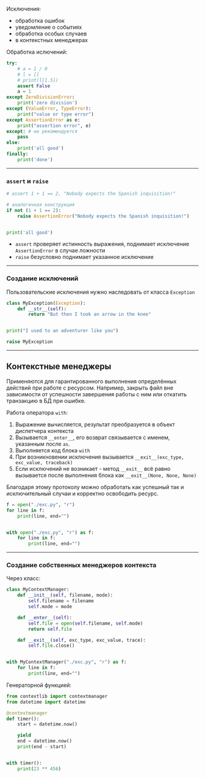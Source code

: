 Исключения:
* обработка ошибок
* уведомление о событиях
* обработка особых случаев
* в контекстных менеджерах

Обработка ислючений:
```python
try:
    # a = 1 / 0
    # l = []
    # print(l[1.5])
    assert False
    a = 1
except ZeroDivisionError:
    print('zero division')
except (ValueError, TypeError):
    print("value or type error")
except AssertionError as e:
    print("assertion error", e)
except: # не рекомендуется
    pass
else:
    print('all good')
finally:
    print('done')
```

---
### `assert` и `raise`

```python
# assert 1 + 1 == 2, "Nobody expects the Spanish inquisition!"

# аналогичная конструкция
if not (1 + 1 == 2):
    raise AssertionError("Nobody expects the Spanish inquisition!")


print('all good')
```

* `assert` проверяет истинность выражения, поднимает исключение `AssertionError` в случае ложности
* `raise` безусловно поднимает указанное исключение

---
### Создание исключений

Пользовательские исключения нужно наследовать от класса `Exception`

```python
class MyException(Exception):
    def __str__(self):
        return "But then I took an arrow in the knee"


print("I used to an adventurer like you")

raise MyException
```

---
## Контекстные менеджеры

Применяются для гарантированного выполнения определённых действий при работе с ресурсом. Например, закрыть файл вне зависимости от успешности завершения работы с ним или откатить транзакцию в БД при ошибке.

Работа оператора `with`:
1. Выражение вычисляется, результат преобразуется в объект диспетчера контекста
2. Вызывается `__enter__`, его возврат связывается с именем, указанным после `as`.
3. Выполняется код блока `with`
4. При возникновении исключения вызывается `__exit__(exc_type, exc_value, traceback)`
5. Если исключений не возникает - метод `__exit__` всё равно вызывается после выполнения блока как `__exit__(None, None, None)`
 
Благодаря этому протоколу можно обработать как успешный так и исключительный случаи и корректно освободить ресурс.

```python
f = open("./exc.py", "r")
for line in f:
    print(line, end="")


with open("./exc.py", "r") as f:
    for line in f:
        print(line, end="")
```

---
### Создание собственных менеджеров контекста

Через класс:
```python
class MyContextManager:
    def __init__(self, filename, mode):
        self.filename = filename
        self.mode = mode

    def __enter__(self):
        self.file = open(self.filename, self.mode)
        return self.file

    def __exit__(self, exc_type, exc_value, trace):
        self.file.close()


with MyContextManager("./exc.py", "r") as f:
	for line in f:
		print(line, end="")
```

Генераторной функцией:
```python
from contextlib import contextmanager
from datetime import datetime

@contextmanager
def timer():
    start = datetime.now()

    yield
    end = datetime.now()
    print(end - start)


with timer():
    print(23 ** 456)
```

